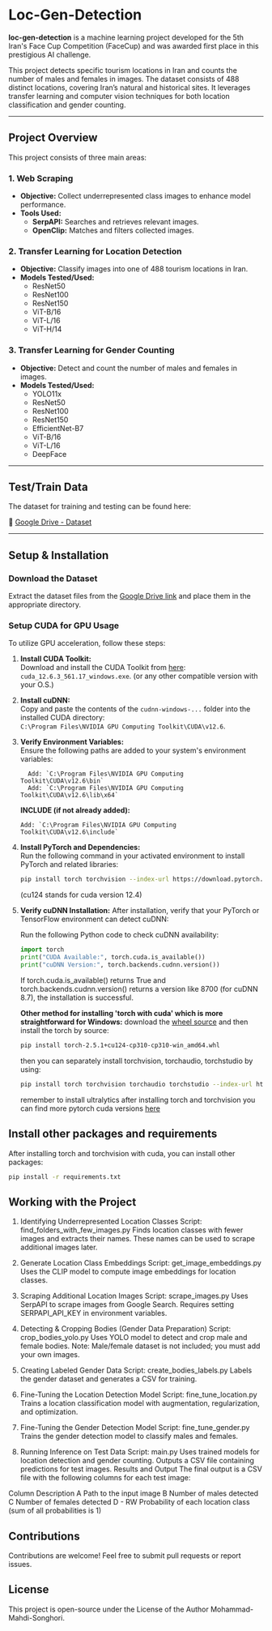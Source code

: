 # Loc-Gen-Detection

**loc-gen-detection** is a machine learning project developed for the 5th Iran's Face Cup Competition (FaceCup) and was awarded first place in this prestigious AI challenge.

This project detects specific tourism locations in Iran and counts the number of males and females in images. The dataset consists of 488 distinct locations, covering Iran’s natural and historical sites. It leverages transfer learning and computer vision techniques for both location classification and gender counting.

---

## Project Overview

This project consists of three main areas:

### 1. Web Scraping
- **Objective:** Collect underrepresented class images to enhance model performance.
- **Tools Used:**
  - **SerpAPI:** Searches and retrieves relevant images.
  - **OpenClip:** Matches and filters collected images.

### 2. Transfer Learning for Location Detection
- **Objective:** Classify images into one of 488 tourism locations in Iran.
- **Models Tested/Used:**
  - ResNet50
  - ResNet100
  - ResNet150
  - ViT-B/16
  - ViT-L/16
  - ViT-H/14

### 3. Transfer Learning for Gender Counting
- **Objective:** Detect and count the number of males and females in images.
- **Models Tested/Used:**
  - YOLO11x
  - ResNet50
  - ResNet100
  - ResNet150
  - EfficientNet-B7
  - ViT-B/16
  - ViT-L/16
  - DeepFace

---

## Test/Train Data

The dataset for training and testing can be found here:

📂 [Google Drive - Dataset](https://drive.google.com/drive/folders/1sUJHwB3t_WChlbrD3Wa69BMxfzzWuKdZ)

---

## Setup & Installation

### Download the Dataset
Extract the dataset files from the [Google Drive link](https://drive.google.com/drive/folders/1sUJHwB3t_WChlbrD3Wa69BMxfzzWuKdZ) and place them in the appropriate directory.

### Setup CUDA for GPU Usage
To utilize GPU acceleration, follow these steps:

1. **Install CUDA Toolkit:**  
   Download and install the CUDA Toolkit from [here](https://developer.nvidia.com/cuda-12-6-3-download-archive?target_os=Windows&target_arch=x86_64&target_version=11&target_type=exe_local): `cuda_12.6.3_561.17_windows.exe`. (or any other compatible version with your O.S.)

2. **Install cuDNN:**  
   Copy and paste the contents of the `cudnn-windows-...` folder into the installed CUDA directory:  
   `C:\Program Files\NVIDIA GPU Computing Toolkit\CUDA\v12.6`.

3. **Verify Environment Variables:**  
   Ensure the following paths are added to your system's environment variables:

   ```PATH:
     Add: `C:\Program Files\NVIDIA GPU Computing Toolkit\CUDA\v12.6\bin`  
     Add: `C:\Program Files\NVIDIA GPU Computing Toolkit\CUDA\v12.6\lib\x64`
   ```
   **INCLUDE (if not already added):**  
   ```
   Add: `C:\Program Files\NVIDIA GPU Computing Toolkit\CUDA\v12.6\include`
   ```

4. **Install PyTorch and Dependencies:**  
   Run the following command in your activated environment to install PyTorch and related libraries:  
   ```bash
   pip install torch torchvision --index-url https://download.pytorch.org/whl/cu124
   ```
   (cu124 stands for cuda version 12.4)


5. **Verify cuDNN Installation:**
   After installation, verify that your PyTorch or TensorFlow environment can detect cuDNN:

   Run the following Python code to check cuDNN availability:

   ```python
   import torch
   print("CUDA Available:", torch.cuda.is_available())
   print("cuDNN Version:", torch.backends.cudnn.version())
   ```
   If torch.cuda.is_available() returns True and torch.backends.cudnn.version() returns a version like 8700 (for cuDNN 8.7), the installation is successful.


   **Other method for installing 'torch with cuda' which is more straightforward for Windows:**
   download the [wheel source](https://download.pytorch.org/whl/cu124/torch-2.5.1%2Bcu124-cp310-cp310-win_amd64.whl)
   and then install the torch by source:

   ```bash
   pip install torch-2.5.1+cu124-cp310-cp310-win_amd64.whl
   ```

   then you can separately install torchvision, torchaudio, torchstudio by using:
   ```bash
   pip install torch torchvision torchaudio torchstudio --index-url https://download.pytorch.org/whl/cu124
   ```
   remember to install ultralytics after installing torch and torchvision
   you can find more pytorch cuda versions [here](https://pytorch.org/)


## Install other packages and requirements
After installing torch and torchvision with cuda, you can install other packages:
   ```bash
   pip install -r requirements.txt
   ```


## Working with the Project
   1. Identifying Underrepresented Location Classes
   Script: find_folders_with_few_images.py
   Finds location classes with fewer images and extracts their names.
   These names can be used to scrape additional images later.

   2. Generate Location Class Embeddings
   Script: get_image_embeddings.py
   Uses the CLIP model to compute image embeddings for location classes.

   3. Scraping Additional Location Images
   Script: scrape_images.py
   Uses SerpAPI to scrape images from Google Search.
   Requires setting SERPAPI_API_KEY in environment variables.

   4. Detecting & Cropping Bodies (Gender Data Preparation)
   Script: crop_bodies_yolo.py
   Uses YOLO model to detect and crop male and female bodies.
   Note: Male/female dataset is not included; you must add your own images.

   5. Creating Labeled Gender Data
   Script: create_bodies_labels.py
   Labels the gender dataset and generates a CSV for training.

   6. Fine-Tuning the Location Detection Model
   Script: fine_tune_location.py
   Trains a location classification model with augmentation, regularization, and optimization.

   7. Fine-Tuning the Gender Detection Model
   Script: fine_tune_gender.py
   Trains the gender detection model to classify males and females.

   8. Running Inference on Test Data
   Script: main.py
   Uses trained models for location detection and gender counting.
   Outputs a CSV file containing predictions for test images.
   Results and Output
   The final output is a CSV file with the following columns for each test image:

   Column	Description
   A	Path to the input image
   B	Number of males detected
   C	Number of females detected
   D - RW	Probability of each location class (sum of all probabilities is 1)

## Contributions
   Contributions are welcome! Feel free to submit pull requests or report issues.

## License
   This project is open-source under the License of the Author Mohammad-Mahdi-Songhori.
